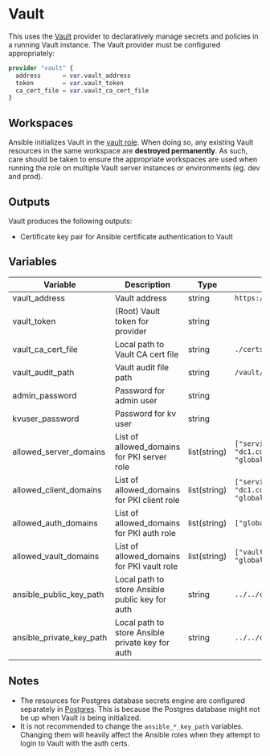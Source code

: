 # Vault

This uses the
[Vault](https://registry.terraform.io/providers/hashicorp/vault/latest/docs)
provider to declaratively manage secrets and policies in a running Vault
instance. The Vault provider must be configured appropriately:

```tf
provider "vault" {
  address      = var.vault_address
  token        = var.vault_token
  ca_cert_file = var.vault_ca_cert_file
}
```

## Workspaces

Ansible initializes Vault in the [vault role](../roles/vault.md#initialization).
When doing so, any existing Vault resources in the same workspace are
**destroyed permanently**. As such, care should be taken to ensure the
appropriate workspaces are used when running the role on multiple Vault server
instances or environments (eg. dev and prod).

## Outputs

Vault produces the following outputs:

- Certificate key pair for Ansible certificate authentication to Vault

## Variables

| Variable             | Description                          | Type   | Default    |
| -------------------- | ------------------------------------ | ------ | ---------- |
| vault_address        | Vault address | string | `https://localhost:8200`          |
| vault_token        | (Root) Vault token for provider  | string |                  |
| vault_ca_cert_file | Local path to Vault CA cert file | string | `./certs/vault_ca.crt` |
| vault_audit_path   | Vault audit file path            | string | `/vault/logs/vault.log`|
| admin_password     | Password for admin user          | string | |
| kvuser_password | Password for kv user | string |
| allowed_server_domains | List of allowed_domains for PKI server role | list(string) | `["service.consul", "dc1.consul", "dc1.nomad", "global.nomad"]`|
| allowed_client_domains | List of allowed_domains for PKI client role | list(string) | `["service.consul", "dc1.consul", "dc1.nomad", "global.nomad"]` |
| allowed_auth_domains   | List of allowed_domains for PKI auth role | list(string) | `["global.vault"]`|
| allowed_vault_domains  | List of allowed_domains for PKI vault role | list(string) | `["vault.service.consul", "global.vault"]`|
| ansible_public_key_path | Local path to store Ansible public key for auth | string | `../../certs/ansible.crt` |
| ansible_private_key_path | Local path to store Ansible private key for auth | string | `../../certs/ansible_key.pem` |

## Notes

- The resources for Postgres database secrets engine are configured separately
  in [Postgres](./postgres.md). This is because the Postgres database might not
  be up when Vault is being initialized.
- It is not recommended to change the `ansible_*_key_path` variables. Changing
  them will heavily affect the Ansible roles when they attempt to login to Vault
  with the auth certs.
